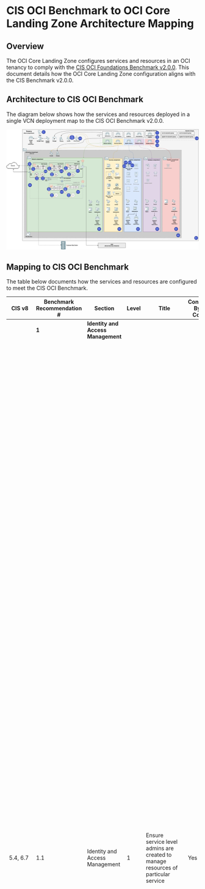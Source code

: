# CIS OCI Benchmark to OCI Core Landing Zone Architecture Mapping
## Overview
The OCI Core Landing Zone configures services and resources in an OCI tenancy to comply with the [CIS OCI Foundations Benchmark v2.0.0](https://www.cisecurity.org/benchmark/oracle_cloud/).  This document details how the OCI Core Landing Zone configuration aligns with the CIS Benchmark v2.0.0.

## Architecture to CIS OCI Benchmark
The diagram below shows how the services and resources deployed in a single VCN deployment map to the CIS OCI Benchmark v2.0.0.

![Architecture_Single_VCN](./images/arch_mapping_cis.png)
## Mapping to CIS OCI Benchmark
The table below documents how the services and resources are configured to meet the CIS OCI Benchmark.

|CIS v8        |Benchmark Recommendation #|Section                       |Level|Title                                                                                                                             |Configured By OCI Core LZ           |                                                                                                                                                                                                                                                                                                                                                                                                                                                                                                                                                                                                                                                                                                                                                                                                                                                                                                                                                                                                                                                                                                                                                                                                                                                                                                                                                                                                                                                                                                                                                                                                                                                                                                                                                                                                                                                                                                                                  |Code Source                                                                                                                                                                                                                                                                                                                                                                                                                                                          |
|--------------|--------------------------|------------------------------|-----|----------------------------------------------------------------------------------------------------------------------------------|------------------------------------|-------------------------------------------------------------------------------------------------------------------------------------------------------------------------------------------------------------------------------------------------------------------------------------------------------------------------------------------------------------------------------------------------------------------------------------------------------------------------------------------------------------------------------------------------------------------------------------------------------------------------------------------------------------------------------------------------------------------------------------------------------------------------------------------------------------------------------------------------------------------------------------------------------------------------------------------------------------------------------------------------------------------------------------------------------------------------------------------------------------------------------------------------------------------------------------------------------------------------------------------------------------------------------------------------------------------------------------------------------------------------------------------------------------------------------------------------------------------------------------------------------------------------------------------------------------------------------------------------------------------------------------------------------------------------------------------------------------------------------------------------------------------------------------------------------------------------------------------------------------------------------------------------------------------------------------------------------|---------------------------------------------------------------------------------------------------------------------------------------------------------------------------------------------------------------------------------------------------------------------------------------------------------------------------------------------------------------------------------------------------------------------------------------------------------------------|
|              |**1**                         |**Identity and Access Management**|     |                                                                                                                                  |                                    |                                                                                                                                                                                                                                                                                                                                                                                                                                                                                                                                                                                                                                                                                                                                                                                                                                                                                                                                                                                                                                                                                                                                                                                                                                                                                                                                                                                                                                                                                                                                                                                                                                                                                                                                                                                                                                                                                                                                                       |                                                                                                                                                                                                                                                                                                                                                                                                                                                                     |
|5.4, 6.7      |1.1                       |Identity and Access Management|1    |Ensure service level admins are created to manage resources of particular service                                                 |Yes                                 |The OCI Core Landing Zone defines the following personas that account for most organization needs: • IAM Administrators: manage IAM services and resources including compartments, groups, dynamic groups, policies, identity providers, authentication policies, network sources, tag defaults. However, this group is not allowed to manage the out-of-box Administrators and Credential Administrators groups. It's also not allowed to touch the out-of-box Tenancy Admin Policy policy. • Credential Administrators: manage users capabilities and users credentials in general, including API keys, authentication tokens and secret keys. • Cost Administrators: manage budgets and usage reports. • Auditors: entitled with read-only access across the tenancy and the ability to use cloud-shell to run the cis_reports.py script. • Announcement Readers: for reading announcements displayed in OCI Console. • Security Administrators: manage security services and resources including Vaults, Keys, Logging, Vulnerability Scanning, Web Application Firewall, Bastion, Service Connector Hub. • Network Administrators: manage OCI network family, including VCNs, Load Balancers, DRGs, VNICs, IP addresses. • Application Administrators: manage application related resources including Compute images, OCI Functions, Kubernetes clusters, Streams, Object Storage, Block Storage, File Storage. • Database Administrators: manage database services, including Oracle VMDB (Virtual Machine), BMDB (Bare Metal), ADB (Autonomous databases), Exadata databases, MySQL, NoSQL, etc. • ExaCS Administrators (only created when ExaCS compartment is created): manage Exadata infrastructure and VM clusters in the ExaCS compartment. • Storage Administrators: the only group allowed to delete storage resources, including buckets, volumes and files. Used as a protection measure against inadvertent deletion of storage resources.|https://github.com/oci-landing-zones/oci-core-landingzone/blob/main/config/iam_groups.tf Deployment dependent: - https://github.com/oci-landing-zones/oci-core-landingzone/blob/main/config/iam_service_policies.tf - https://github.com/oci-landing-zones/oci-core-landingzone/blob/main/config/iam_template_policies.tf                                                                                                              |
|3.3           |1.2                       |Identity and Access Management|1    |Ensure permissions on all resources are given only to the tenancy administrator group                                             |Yes                                 |The OCI Core Landing Zone defines the following personas that account for most organization needs: • IAM Administrators: manage IAM services and resources including compartments, groups, dynamic groups, policies, identity providers, authentication policies, network sources, tag defaults. However, this group is not allowed to manage the out-of-box Administrators and Credential Administrators groups. It's also not allowed to touch the out-of-box Tenancy Admin Policy policy. • Credential Administrators: manage users capabilities and users credentials in general, including API keys, authentication tokens and secret keys. • Cost Administrators: manage budgets and usage reports. • Auditors: entitled with read-only access across the tenancy and the ability to use cloud-shell to run the cis_reports.py script. • Announcement Readers: for reading announcements displayed in OCI Console. • Security Administrators: manage security services and resources including Vaults, Keys, Logging, Vulnerability Scanning, Web Application Firewall, Bastion, Service Connector Hub. • Network Administrators: manage OCI network family, including VCNs, Load Balancers, DRGs, VNICs, IP addresses. • Application Administrators: manage application related resources including Compute images, OCI Functions, Kubernetes clusters, Streams, Object Storage, Block Storage, File Storage. • Database Administrators: manage database services, including Oracle VMDB (Virtual Machine), BMDB (Bare Metal), ADB (Autonomous databases), Exadata databases, MySQL, NoSQL, etc. • ExaCS Administrators (only created when ExaCS compartment is created): manage Exadata infrastructure and VM clusters in the ExaCS compartment. • Storage Administrators: the only group allowed to delete storage resources, including buckets, volumes and files. Used as a protection measure against inadvertent deletion of storage resources.|https://github.com/oci-landing-zones/oci-core-landingzone/blob/main/config/iam_groups.tf Deployment dependent: - https://github.com/oci-landing-zones/oci-core-landingzone/blob/main/config/iam_service_policies.tf - https://github.com/oci-landing-zones/oci-core-landingzone/blob/main/config/iam_template_policies.tf                                                                                                              |
|3.3, 5.4      |1.3                       |Identity and Access Management|1    |Ensure IAM administrators cannot update tenancy Administrators group                                                              |Yes                                 |The OCI Core Landing Zone defines the following personas that account for most organization needs: • IAM Administrators: manage IAM services and resources including compartments, groups, dynamic groups, policies, identity providers, authentication policies, network sources, tag defaults. However, this group is not allowed to manage the out-of-box Administrators and Credential Administrators groups. It's also not allowed to touch the out-of-box Tenancy Admin Policy policy. • Credential Administrators: manage users capabilities and users credentials in general, including API keys, authentication tokens and secret keys.                                                                                                                                                                                                                                                                                                                                                                                                                                                                                                                                                                                                                                                                                                                                                                                                                                                                                                                                                                                                                                                                                                                                                                                                                                                                                                            |https://github.com/oci-landing-zones/oci-core-landingzone/blob/main/config/iam_groups.tf Deployment dependent: - https://github.com/oci-landing-zones/oci-core-landingzone/blob/main/config/iam_service_policies.tf - https://github.com/oci-landing-zones/oci-core-landingzone/blob/main/config/iam_template_policies.tf                                                                                                              |
|4.1, 5.2      |1.4                       |Identity and Access Management|1    |Ensure IAM password policy requires minimum length of 14 or greater                                                               |No                                  |The OCI Core Landing Zone does change authentication settings.                                                                                                                                                                                                                                                                                                                                                                                                                                                                                                                                                                                                                                                                                                                                                                                                                                                                                                                                                                                                                                                                                                                                                                                                                                                                                                                                                                                                                                                                                                                                                                                                                                                                                                                                                                                                                                                                                              |                                                                                                                                                                                                                                                                                                                                                                                                                                                                     |
|4.1, 5.2      |1.5                       |Identity and Access Management|1    |Ensure IAM password policy expires passwords within 365 days                                                                      |No                                  |The OCI Core Landing Zone does change authentication settings.                                                                                                                                                                                                                                                                                                                                                                                                                                                                                                                                                                                                                                                                                                                                                                                                                                                                                                                                                                                                                                                                                                                                                                                                                                                                                                                                                                                                                                                                                                                                                                                                                                                                                                                                                                                                                                                                                              |                                                                                                                                                                                                                                                                                                                                                                                                                                                                     |
|5.2           |1.6                       |Identity and Access Management|1    |Ensure IAM password policy prevents password reuse                                                                                |No                                  |The OCI Core Landing Zone does change authentication settings.                                                                                                                                                                                                                                                                                                                                                                                                                                                                                                                                                                                                                                                                                                                                                                                                                                                                                                                                                                                                                                                                                                                                                                                                                                                                                                                                                                                                                                                                                                                                                                                                                                                                                                                                                                                                                                                                                              |                                                                                                                                                                                                                                                                                                                                                                                                                                                                     |
|6.3, 6.5      |1.7                       |Identity and Access Management|1    |Ensure MFA is enabled for all users with a console password                                                                       |No                                  |The OCI Core Landing Zone does not create of modify OCI IAM users.                                                                                                                                                                                                                                                                                                                                                                                                                                                                                                                                                                                                                                                                                                                                                                                                                                                                                                                                                                                                                                                                                                                                                                                                                                                                                                                                                                                                                                                                                                                                                                                                                                                                                                                                                                                                                                                                                          |                                                                                                                                                                                                                                                                                                                                                                                                                                                                     |
|4.1, 4.4      |1.8                       |Identity and Access Management|1    |Ensure user API keys rotate within 90 days or less                                                                                |No                                  |The OCI Core Landing Zone does not create OCI IAM users or API Keys of users.                                                                                                                                                                                                                                                                                                                                                                                                                                                                                                                                                                                                                                                                                                                                                                                                                                                                                                                                                                                                                                                                                                                                                                                                                                                                                                                                                                                                                                                                                                                                                                                                                                                                                                                                                                                                                                                                               |                                                                                                                                                                                                                                                                                                                                                                                                                                                                     |
|4.1, 5.2      |1.9                       |Identity and Access Management|1    |Ensure user customer secret keys rotate within 90 days or less                                                                    |No                                  |The OCI Core Landing Zone does not create OCI IAM users or customer secrets of users.                                                                                                                                                                                                                                                                                                                                                                                                                                                                                                                                                                                                                                                                                                                                                                                                                                                                                                                                                                                                                                                                                                                                                                                                                                                                                                                                                                                                                                                                                                                                                                                                                                                                                                                                                                                                                                                                       |                                                                                                                                                                                                                                                                                                                                                                                                                                                                     |
|4.1, 5.2      |1.10                      |Identity and Access Management|1    |Ensure user auth tokens rotate within 90 days or less                                                                             |No                                  |The OCI Core Landing Zone does not create OCI IAM users or Auth Tokens of users.                                                                                                                                                                                                                                                                                                                                                                                                                                                                                                                                                                                                                                                                                                                                                                                                                                                                                                                                                                                                                                                                                                                                                                                                                                                                                                                                                                                                                                                                                                                                                                                                                                                                                                                                                                                                                                                                            |                                                                                                                                                                                                                                                                                                                                                                                                                                                                     |
|4.1, 5.2      |1.11                      |Identity and Access Management|1    |Ensure user IAM Database Passwords rotate within 90 days                                                                          |No                                  |The OCI Core Landing Zone does not create OCI IAM users or Databse Passwords of users.                                                                                                                                                                                                                                                                                                                                                                                                                                                                                                                                                                                                                                                                                                                                                                                                                                                                                                                                                                                                                                                                                                                                                                                                                                                                                                                                                                                                                                                                                                                                                                                                                                                                                                                                                                                                                                                                      |                                                                                                                                                                                                                                                                                                                                                                                                                                                                     |
|5.4           |1.12                      |Identity and Access Management|1    |Ensure API keys are not created for tenancy administrator users                                                                   |No                                  |The OCI Core Landing Zone does modify existing users.                                                                                                                                                                                                                                                                                                                                                                                                                                                                                                                                                                                                                                                                                                                                                                                                                                                                                                                                                                                                                                                                                                                                                                                                                                                                                                                                                                                                                                                                                                                                                                                                                                                                                                                                                                                                                                                                                                       |                                                                                                                                                                                                                                                                                                                                                                                                                                                                     |
|5.1           |1.13                      |Identity and Access Management|1    |Ensure all OCI IAM user accounts have a valid and current email address                                                           |Yes                                 |The Landing Zone defines four dynamic groups to satisfy common needs of workloads that are eventually deployed: • Security Functions: to be used by functions defined in the Security compartment. The matching rule includes all functions in the Security compartment. An example is a function for rotating secrets kept in a Vault. • AppDev Functions: to be used by functions defined in the AppDev compartment. The matching rule includes all functions in the AppDev compartment. An example is a function for processing of application data and writing it to an Object Storage bucket. • Compute Agent: to be used by Compute's management agent in the AppDev compartment. • Database KMS: to be used by databases in the Database compartment to access keys in the Vault service.                                                                                                                                                                                                                                                                                                                                                                                                                                                                                                                                                                                                                                                                                                                                                                                                                                                                                                                                                                                                                                                                                                                                                       |                                                                                                                                                                                                                                                                                                                                                                                                                                                                     |
|6.8           |1.14                      |Identity and Access Management|1    |Ensure Instance Principal authentication is used for OCI instances, OCI Cloud Databases and OCI Functions to access OCI resources.|Yes                                 |The OCI Core Landing Zone restricts adds where conditions to the OCI IAM policies for the Network Admins , Security Admins, App Admin, and Database Admins groups which allows them to create storage services but prevents them from deleting storage services. The OCI Core Landing Zone also create a Storage Admin policy and group which allows the deletion of storage resources but not their creation.                                                                                                                                                                                                                                                                                                                                                                                                                                                                                                                                                                                                                                                                                                                                                                                                                                                                                                                                                                                                                                                                                                                                                                                                                                                                                                                                                                                                                                                                                                                                                   |Deployment dependent: - https://github.com/oci-landing-zones/oci-core-landingzone/blob/main/config/iam_service_policies.tf - https://github.com/oci-landing-zones/oci-core-landingzone/blob/main/config/iam_template_policies.tf                                                                                                                                                                                                                 |
|5.4, 6.8      |1.15                      |Identity and Access Management|2    |Ensure storage service-level admins cannot delete resources they manage                                                           |                                    |                                                                                                                                                                                                                                                                                                                                                                                                                                                                                                                                                                                                                                                                                                                                                                                                                                                                                                                                                                                                                                                                                                                                                                                                                                                                                                                                                                                                                                                                                                                                                                                                                                                                                                                                                                                                                                                                                                                                                       |                                                                                                                                                                                                                                                                                                                                                                                                                                                                     |
|              |**2**                         |**Networking**                    |     |                                                                                                                                  |                                    |                                                                                                                                                                                                                                                                                                                                                                                                                                                                                                                                                                                                                                                                                                                                                                                                                                                                                                                                                                                                                                                                                                                                                                                                                                                                                                                                                                                                                                                                                                                                                                                                                                                                                                                                                                                                                                                                                                                                                       |                                                                                                                                                                                                                                                                                                                                                                                                                                                                     |
|4.4, 12.3     |2.1                       |Networking                    |1    |Ensure no security lists allow ingress from 0.0.0.0/0 to port 22.                                                                 |Yes                                 |The OCI Core Landing Zone creates a secruity list for each VCN it creates. The security only allows port 22 connections from on-premises CIDRs or the hub network. The on-premises CIDRs variable does not allow 0.0.0.0/0.                                                                                                                                                                                                                                                                                                                                                                                                                                                                                                                                                                                                                                                                                                                                                                                                                                                                                                                                                                                                                                                                                                                                                                                                                                                                                                                                                                                                                                                                                                                                                                                                                                                                                                                                 |https://github.com/oci-landing-zones/oci-core-landingzone/blob/main/config/net_vcn.tf https://github.com/oci-landing-zones/oci-core-landingzone/blob/main/config/variables.tf                                                                                                                                                                                                                                                                    |
|4.4, 12.3     |2.2                       |Networking                    |1    |Ensure no security lists allow ingress from 0.0.0.0/0 to port 3389.                                                               |Yes                                 |The OCI Core Landing Zone creates a secruity list for each VCN it creates. The security only allows port 22 connections from on-premises CIDRs or the hub network. The on-premises CIDRs variable does not allow 0.0.0.0/0.                                                                                                                                                                                                                                                                                                                                                                                                                                                                                                                                                                                                                                                                                                                                                                                                                                                                                                                                                                                                                                                                                                                                                                                                                                                                                                                                                                                                                                                                                                                                                                                                                                                                                                                                 |https://github.com/oci-landing-zones/oci-core-landingzone/blob/main/config/net_vcn.tf https://github.com/oci-landing-zones/oci-core-landingzone/blob/main/config/variables.tf                                                                                                                                                                                                                                                                    |
|4.4, 12.3     |2.3                       |Networking                    |1    |Ensure no network security groups allow ingress from 0.0.0.0/0 to port 22.                                                        |Yes                                 |The OCI Core Landing Zone deploys a bastion network security groups (NSG) for each VCN it creates. That NSG allows 22 however the variable for ingress CIDRs does not allow 0.0.0.0/0.                                                                                                                                                                                                                                                                                                                                                                                                                                                                                                                                                                                                                                                                                                                                                                                                                                                                                                                                                                                                                                                                                                                                                                                                                                                                                                                                                                                                                                                                                                                                                                                                                                                                                                                                                                      |https://github.com/oci-landing-zones/oci-core-landingzone/blob/main/config/variables.tf                                                                                                                                                                                                                                                                                                                                                                    |
|4.4, 12.3     |2.4                       |Networking                    |1    |Ensure no network security groups allow ingress from 0.0.0.0/0 to port 3389.                                                      |Yes                                 |The OCI Core Landing Zone deploys a bastion network security groups (NSG) for each VCN it creates. That NSG allows 3389 however the variable for ingress CIDRs does not allow 0.0.0.0/0.                                                                                                                                                                                                                                                                                                                                                                                                                                                                                                                                                                                                                                                                                                                                                                                                                                                                                                                                                                                                                                                                                                                                                                                                                                                                                                                                                                                                                                                                                                                                                                                                                                                                                                                                                                    |https://github.com/oci-landing-zones/oci-core-landingzone/blob/main/config/variables.tf                                                                                                                                                                                                                                                                                                                                                                    |
|12.3          |2.5                       |Networking                    |1    |Ensure the default security list of every VCN restricts all traffic except ICMP.                                                  |Yes                                 |The OCI Core Landing Zone modifies the default security list for every VCN it creates to restrict all traffic except for ICMP.                                                                                                                                                                                                                                                                                                                                                                                                                                                                                                                                                                                                                                                                                                                                                                                                                                                                                                                                                                                                                                                                                                                                                                                                                                                                                                                                                                                                                                                                                                                                                                                                                                                                                                                                                                                                                              |https://github.com/oci-landing-zones/oci-core-landingzone/blob/main/config/variables.tf                                                                                                                                                                                                                                                                                                                                                                    |
|4.4, 12.3     |2.6                       |Networking                    |1    |Ensure Oracle Integration Cloud (OIC) access is restricted to allowed sources.                                                    |No                                  |The OCI Core Landing Zone doesn't deploy any Oracle Integration Cloud instances.                                                                                                                                                                                                                                                                                                                                                                                                                                                                                                                                                                                                                                                                                                                                                                                                                                                                                                                                                                                                                                                                                                                                                                                                                                                                                                                                                                                                                                                                                                                                                                                                                                                                                                                                                                                                                                                                            |                                                                                                                                                                                                                                                                                                                                                                                                                                                                     |
|4.4, 12.3     |2.7                       |Networking                    |1    |Ensure Oracle Analytics Cloud (OAC) access is restricted to allowed sources or deployed within a Virtual Cloud Network.           |Enables                             |The OCI Core Landing Zone doesn't deploy any Oracle Analytics Cloud (OAC) instances. The OCI Core Landing Zone does deploy VCNs with app subnets which are private that can be used for deploying a OAC instances.                                                                                                                                                                                                                                                                                                                                                                                                                                                                                                                                                                                                                                                                                                                                                                                                                                                                                                                                                                                                                                                                                                                                                                                                                                                                                                                                                                                                                                                                                                                                                                                                                                                                                                                                               |https://github.com/oci-landing-zones/oci-core-landingzone/blob/main/config/net_vcn.tf                                                                                                                                                                                                                                                                                                                                                                      |
|4.4, 12.3     |2.8                       |Networking                    |1    |Ensure Oracle Autonomous Shared Database (ADB) access is restricted or deployed within a VCN.                                     |Enables                             |The OCI Core Landing Zone doesn't deploy any Autonomous Shared Databases (ADB-S). The OCI Core Landing Zone does deploy VCNs with database subnets which are private that can be used for deploying a ADB-S                                                                                                                                                                                                                                                                                                                                                                                                                                                                                                                                                                                                                                                                                                                                                                                                                                                                                                                                                                                                                                                                                                                                                                                                                                                                                                                                                                                                                                                                                                                                                                                                                                                                                                                                                      |https://github.com/oci-landing-zones/oci-core-landingzone/blob/main/config/net_vcn.tf                                                                                                                                                                                                                                                                                                                                                                      |
|              |**3**                         |**Compute**                       |     |                                                                                                                                  |                                    |                                                                                                                                                                                                                                                                                                                                                                                                                                                                                                                                                                                                                                                                                                                                                                                                                                                                                                                                                                                                                                                                                                                                                                                                                                                                                                                                                                                                                                                                                                                                                                                                                                                                                                                                                                                                                                                                                                                                                       |                                                                                                                                                                                                                                                                                                                                                                                                                                                                     |
|4.8           |3.1                       |Compute                       |2    |Ensure Compute Instance Legacy Metadata service endpoint is disabled                                                              |Enables - via Secure Workload Module|The OCI Core Landing Zone doesn't deploy any Compute Instance. The OCI Core Landing Zone does deploy VCNs which can be used for deploying compute Instances and the Secure Workload Module deploys compute instances with the Legacy Metadata service endpoint disabled.                                                                                                                                                                                                                                                                                                                                                                                                                                                                                                                                                                                                                                                                                                                                                                                                                                                                                                                                                                                                                                                                                                                                                                                                                                                                                                                                                                                                                                                                                                                                                                                                                                                                                         |https://github.com/oracle-quickstart/terraform-oci-secure-workloads/blob/main/compute-storage/compute.tf                                                                                                                                                                                                                                                                                                                                                         |
|4.1           |3.2                       |Compute                       |2    |Ensure Secure Boot is enabled on Compute Instance                                                                                 |Enables - via Secure Workload Module|The OCI Core Landing Zone doesn't deploy any Compute Instance. The OCI Core Landing Zone does deploy VCNs which can be used for deploying compute Instances and the Secure Workload Module deploys compute instances with Secure Boot Enabled.                                                                                                                                                                                                                                                                                                                                                                                                                                                                                                                                                                                                                                                                                                                                                                                                                                                                                                                                                                                                                                                                                                                                                                                                                                                                                                                                                                                                                                                                                                                                                                                                                                                                                                                   |https://github.com/oracle-quickstart/terraform-oci-secure-workloads/blob/main/compute-storage/compute.tf                                                                                                                                                                                                                                                                                                                                                         |
|3.10,4.1      |3.3                       |Compute                       |1    |Ensure In-transit Encryption is enabled on Compute Instance                                                                       |Enables - via Secure Workload Module|The OCI Core Landing Zone doesn't deploy any Compute Instance. The OCI Core Landing Zone does deploy VCNs which can be used for deploying compute Instances and the Secure Workload Module deploys compute instances with In-Transit Encryption Enabled.                                                                                                                                                                                                                                                                                                                                                                                                                                                                                                                                                                                                                                                                                                                                                                                                                                                                                                                                                                                                                                                                                                                                                                                                                                                                                                                                                                                                                                                                                                                                                                                                                                                                                                         |https://github.com/oracle-quickstart/terraform-oci-secure-workloads/blob/main/compute-storage/compute.tf                                                                                                                                                                                                                                                                                                                                                         |
|              |**4**                         |**Logging and Monitoring**        |     |                                                                                                                                  |                                    |                                                                                                                                                                                                                                                                                                                                                                                                                                                                                                                                                                                                                                                                                                                                                                                                                                                                                                                                                                                                                                                                                                                                                                                                                                                                                                                                                                                                                                                                                                                                                                                                                                                                                                                                                                                                                                                                                                                                                       |                                                                                                                                                                                                                                                                                                                                                                                                                                                                     |
|1.1           |4.1                       |Logging and Monitoring        |1    |Ensure default tags are used on resources.                                                                                        |Yes                                 |The CIS Landing zone deploys two default tags. The two tags are: • Created By tag which identifies who create the resource. • Created On tag which identifies when the resource was created.                                                                                                                                                                                                                                                                                                                                                                                                                                                                                                                                                                                                                                                                                                                                                                                                                                                                                                                                                                                                                                                                                                                                                                                                                                                                                                                                                                                                                                                                                                                                                                                                                                                                                                                                                           |https://github.com/oci-landing-zones/oci-core-landingzone/blob/main/config/mon_tags.tf                                                                                                                                                                                                                                                                                                                                                                     |
|8.2, 8.11     |4.2                       |Logging and Monitoring        |1    |Create at least one notification topic and subscription to receive monitoring alerts.                                             |Yes                                 |The OCI Core Landing Zone creates at least two topics each with a subscription. The two default topics are: • Security Topic and subscription which is where all IAM related events are sent. • Network Topic and subscription which is where all network related events are sent.                                                                                                                                                                                                                                                                                                                                                                                                                                                                                                                                                                                                                                                                                                                                                                                                                                                                                                                                                                                                                                                                                                                                                                                                                                                                                                                                                                                                                                                                                                                                                                                                                                                                          |https://github.com/oci-landing-zones/oci-core-landingzone/blob/main/config/mon_topics.tf                                                                                                                                                                                                                                                                                                                                                                   |
|4.2           |4.3                       |Logging and Monitoring        |1    |Ensure a notification is configured for Identity Provider changes.                                                                |Yes                                 |The OCI Core Landing Zone creates an OCI event rule for Identity Provider changes.                                                                                                                                                                                                                                                                                                                                                                                                                                                                                                                                                                                                                                                                                                                                                                                                                                                                                                                                                                                                                                                                                                                                                                                                                                                                                                                                                                                                                                                                                                                                                                                                                                                                                                                                                                                                                                                                          |https://github.com/oci-landing-zones/oci-core-landingzone/blob/main/config/mon_notifications.tf                                                                                                                                                                                                                                                                                                                                                            |
|4.2           |4.4                       |Logging and Monitoring        |1    |Ensure a notification is configured for IdP group mapping changes.                                                                |Yes                                 |The OCI Core Landing Zone creates an OCI event rule for IDP mapping changes.                                                                                                                                                                                                                                                                                                                                                                                                                                                                                                                                                                                                                                                                                                                                                                                                                                                                                                                                                                                                                                                                                                                                                                                                                                                                                                                                                                                                                                                                                                                                                                                                                                                                                                                                                                                                                                                                                |https://github.com/oci-landing-zones/oci-core-landingzone/blob/main/config/mon_notifications.tf                                                                                                                                                                                                                                                                                                                                                            |
|4.2           |4.5                       |Logging and Monitoring        |1    |Ensure a notification is configured for IAM group changes.                                                                        |Yes                                 |The OCI Core Landing Zone creates an OCI event rule for IAM group changes.                                                                                                                                                                                                                                                                                                                                                                                                                                                                                                                                                                                                                                                                                                                                                                                                                                                                                                                                                                                                                                                                                                                                                                                                                                                                                                                                                                                                                                                                                                                                                                                                                                                                                                                                                                                                                                                                                  |https://github.com/oci-landing-zones/oci-core-landingzone/blob/main/config/mon_notifications.tf                                                                                                                                                                                                                                                                                                                                                            |
|4.2           |4.6                       |Logging and Monitoring        |1    |Ensure a notification is configured for IAM policy changes.                                                                       |Yes                                 |The OCI Core Landing Zone creates an OCI event rule for IAM policy changes.                                                                                                                                                                                                                                                                                                                                                                                                                                                                                                                                                                                                                                                                                                                                                                                                                                                                                                                                                                                                                                                                                                                                                                                                                                                                                                                                                                                                                                                                                                                                                                                                                                                                                                                                                                                                                                                                                 |https://github.com/oci-landing-zones/oci-core-landingzone/blob/main/config/mon_notifications.tf                                                                                                                                                                                                                                                                                                                                                            |
|4.2           |4.7                       |Logging and Monitoring        |1    |Ensure a notification is configured for user changes.                                                                             |Yes                                 |The OCI Core Landing Zone creates an OCI event rule for IAM User changes.                                                                                                                                                                                                                                                                                                                                                                                                                                                                                                                                                                                                                                                                                                                                                                                                                                                                                                                                                                                                                                                                                                                                                                                                                                                                                                                                                                                                                                                                                                                                                                                                                                                                                                                                                                                                                                                                                   |https://github.com/oci-landing-zones/oci-core-landingzone/blob/main/config/mon_notifications.tf                                                                                                                                                                                                                                                                                                                                                            |
|4.2           |4.8                       |Logging and Monitoring        |1    |Ensure a notification is configured for VCN changes.                                                                              |Yes                                 |The OCI Core Landing Zone creates an OCI event rule for Virtual Cloud Network (VCN) changes.                                                                                                                                                                                                                                                                                                                                                                                                                                                                                                                                                                                                                                                                                                                                                                                                                                                                                                                                                                                                                                                                                                                                                                                                                                                                                                                                                                                                                                                                                                                                                                                                                                                                                                                                                                                                                                                                |https://github.com/oci-landing-zones/oci-core-landingzone/blob/main/config/mon_notifications.tf                                                                                                                                                                                                                                                                                                                                                            |
|4.2           |4.9                       |Logging and Monitoring        |1    |Ensure a notification is configured for changes to route tables.                                                                  |Yes                                 |The OCI Core Landing Zone creates an OCI event rule for network route table changes.                                                                                                                                                                                                                                                                                                                                                                                                                                                                                                                                                                                                                                                                                                                                                                                                                                                                                                                                                                                                                                                                                                                                                                                                                                                                                                                                                                                                                                                                                                                                                                                                                                                                                                                                                                                                                                                                        |https://github.com/oci-landing-zones/oci-core-landingzone/blob/main/config/mon_notifications.tf                                                                                                                                                                                                                                                                                                                                                            |
|4.2           |4.10                      |Logging and Monitoring        |1    |Ensure a notification is configured for security list changes.                                                                    |Yes                                 |The OCI Core Landing Zone creates an OCI event rule for network Security List changes.                                                                                                                                                                                                                                                                                                                                                                                                                                                                                                                                                                                                                                                                                                                                                                                                                                                                                                                                                                                                                                                                                                                                                                                                                                                                                                                                                                                                                                                                                                                                                                                                                                                                                                                                                                                                                                                                      |https://github.com/oci-landing-zones/oci-core-landingzone/blob/main/config/mon_notifications.tf                                                                                                                                                                                                                                                                                                                                                            |
|4.2           |4.11                      |Logging and Monitoring        |1    |Ensure a notification is configured for network security group changes.                                                           |Yes                                 |The OCI Core Landing Zone creates an OCI event rule for network security group changes.                                                                                                                                                                                                                                                                                                                                                                                                                                                                                                                                                                                                                                                                                                                                                                                                                                                                                                                                                                                                                                                                                                                                                                                                                                                                                                                                                                                                                                                                                                                                                                                                                                                                                                                                                                                                                                                                     |https://github.com/oci-landing-zones/oci-core-landingzone/blob/main/config/mon_notifications.tf                                                                                                                                                                                                                                                                                                                                                            |
|4.2           |4.12                      |Logging and Monitoring        |1    |Ensure a notification is configured for changes to network gateways.                                                              |Yes                                 |The OCI Core Landing Zone creates an OCI event rules for network gateway changes.                                                                                                                                                                                                                                                                                                                                                                                                                                                                                                                                                                                                                                                                                                                                                                                                                                                                                                                                                                                                                                                                                                                                                                                                                                                                                                                                                                                                                                                                                                                                                                                                                                                                                                                                                                                                                                                                           |https://github.com/oci-landing-zones/oci-core-landingzone/blob/main/config/mon_notifications.tf                                                                                                                                                                                                                                                                                                                                                            |
|8.2, 8.5, 13.6|4.13                      |Logging and Monitoring        |2    |Ensure VCN flow logging is enabled for all subnets.                                                                               |Yes                                 |The OCI Core Landing Zone enables VCN flow logs for all subnets it deploys                                                                                                                                                                                                                                                                                                                                                                                                                                                                                                                                                                                                                                                                                                                                                                                                                                                                                                                                                                                                                                                                                                                                                                                                                                                                                                                                                                                                                                                                                                                                                                                                                                                                                                                                                                                                                                                                                  |https://github.com/oci-landing-zones/oci-core-landingzone/blob/main/config/mon_flow_logs.tf                                                                                                                                                                                                                                                                                                                                                                |
|8.2, 8.5, 8.11|4.14                      |Logging and Monitoring        |1    |Ensure Cloud Guard is enabled in the root compartment of the tenancy.                                                             |Yes                                 |The OCI Core Landing Zone enables OCI Cloud Guard with all the detectors and responders at the root compartment.                                                                                                                                                                                                                                                                                                                                                                                                                                                                                                                                                                                                                                                                                                                                                                                                                                                                                                                                                                                                                                                                                                                                                                                                                                                                                                                                                                                                                                                                                                                                                                                                                                                                                                                                                                                                                                            |https://github.com/oci-landing-zones/oci-core-landingzone/blob/main/config/mon_cloud_guard.tf                                                                                                                                                                                                                                                                                                                                                              |
|8.2, 8.11     |4.15                      |Logging and Monitoring        |1    |Ensure a notification is configured for Oracle Cloud Guard problems detected                                                      |Yes                                 |The OCI Core Landing Zone creates an OCI event rules for Cloud Guard Events.                                                                                                                                                                                                                                                                                                                                                                                                                                                                                                                                                                                                                                                                                                                                                                                                                                                                                                                                                                                                                                                                                                                                                                                                                                                                                                                                                                                                                                                                                                                                                                                                                                                                                                                                                                                                                                                                                |https://github.com/oci-landing-zones/oci-core-landingzone/blob/main/config/mon_notifications.tf                                                                                                                                                                                                                                                                                                                                                            |
|8.0           |4.16                      |Logging and Monitoring        |1    |Ensure customer created Customer Managed Key (CMK) is rotated at least annually.                                                  |No                                  |No configuration available at this time                                                                                                                                                                                                                                                                                                                                                                                                                                                                                                                                                                                                                                                                                                                                                                                                                                                                                                                                                                                                                                                                                                                                                                                                                                                                                                                                                                                                                                                                                                                                                                                                                                                                                                                                                                                                                                                                                                                |                                                                                                                                                                                                                                                                                                                                                                                                                                                                     |
|8.2           |4.17                      |Logging and Monitoring        |2    |Ensure write level Object Storage logging is enabled for all buckets.                                                             |Yes                                 |The OCI Core Landing Zone deploy an optional Object Storage bucket(s) in the AppDev Compartment. Those bucket(s) are deployed and write logging is enabled.                                                                                                                                                                                                                                                                                                                                                                                                                                                                                                                                                                                                                                                                                                                                                                                                                                                                                                                                                                                                                                                                                                                                                                                                                                                                                                                                                                                                                                                                                                                                                                                                                                                                                                                                                                                                 |https://github.com/oci-landing-zones/oci-core-landingzone/blob/main/config/mon_oss_logs.tf                                                                                                                                                                                                                                                                                                                                                                 |
|              |**5**                         |**Storage**         |     |                                                                                                                                  |                                    |                                                                                                                                                                                                                                                                                                                                                                                                                                                                                                                                                                                                                                                                                                                                                                                                                                                                                                                                                                                                                                                                                                                                                                                                                                                                                                                                                                                                                                                                                                                                                                                                                                                                                                                                                                                                                                                                                                                                                       |                                                                                                                                                                                                                                                                                                                                                                                                                                                                     |
|3.3           |5.1.1                     |Storage - Object Storage      |1    |Ensure no Object Storage buckets are publicly visible.                                                                            |Yes                                 |The OCI Core Landing Zone deploy an optional Object Storage bucket(s) in the AppDev Compartment. Those bucket(s) are deployed as a private bucket.                                                                                                                                                                                                                                                                                                                                                                                                                                                                                                                                                                                                                                                                                                                                                                                                                                                                                                                                                                                                                                                                                                                                                                                                                                                                                                                                                                                                                                                                                                                                                                                                                                                                                                                                                                                                          |https://github.com/oci-landing-zones/oci-core-landingzone/blob/main/modules/object-storage/bucket/main.tf                                                                                                                                                                                                                                                                                                                                                  |
|3.11          |5.1.2                     |Storage - Object Storage      |2    |Ensure Object Storage Buckets are encrypted with a Customer-Managed Key (CMK).                                                    |Yes                                 |The OCI Core Landing Zone deploys an optional (Level 2 selected) OCI Vault in the Security Compartment and generates an optional Customer Managed Key (CMK). It also deploys required OCI IAM policies for the Object Storage service and OCI IAM groups to use CMKs in the Security Compartment.                                                                                                                                                                                                                                                                                                                                                                                                                                                                                                                                                                                                                                                                                                                                                                                                                                                                                                                                                                                                                                                                                                                                                                                                                                                                                                                                                                                                                                                                                                                                                                                                                                                           |https://github.com/oci-landing-zones/oci-core-landingzone/blob/main/modules/object-storage/bucket/main.tf https://github.com/oci-landing-zones/oci-core-landingzone/blob/main/config/keys.tf Deployment dependent: - https://github.com/oci-landing-zones/oci-core-landingzone/blob/main/config/iam_service_policies.tf - https://github.com/oci-landing-zones/oci-core-landingzone/blob/main/config/iam_template_policies.tf|
|3.11          |5.1.3                     |Storage - Object Storage      |2    |Ensure Versioning is Enabled for Object Storage Buckets.                                                                          |Yes                                 |The OCI Core Landing Zone deploy an optional Object Storage bucket in the AppDev Compartment. That bucket is deployed is deployed with versioning Enabled.                                                                                                                                                                                                                                                                                                                                                                                                                                                                                                                                                                                                                                                                                                                                                                                                                                                                                                                                                                                                                                                                                                                                                                                                                                                                                                                                                                                                                                                                                                                                                                                                                                                                                                                                                                                                  |https://github.com/oci-landing-zones/oci-core-landingzone/blob/main/modules/object-storage/bucket/main.tf                                                                                                                                                                                                                                                                                                                                                  |
|3.11          |5.2.1                     |Storage - Block Volumes       |2    |Ensure Block Volumes are encrypted with Customer-Managed Keys.                                                                    |Enables                             |The OCI Core Landing Zone deploys an optional (Level 2 selected) OCI Vault in the Security Compartment and generates an optional Customer Managed Key (CMK). It also deploys required OCI IAM policies for the Block Volume service and OCI IAM groups to use CMKs in the Security Compartment.                                                                                                                                                                                                                                                                                                                                                                                                                                                                                                                                                                                                                                                                                                                                                                                                                                                                                                                                                                                                                                                                                                                                                                                                                                                                                                                                                                                                                                                                                                                                                                                                                                                             |https://github.com/oci-landing-zones/oci-core-landingzone/blob/main/config/keys.tf Deployment dependent: - https://github.com/oci-landing-zones/oci-core-landingzone/blob/main/config/iam_service_policies.tf - https://github.com/oci-landing-zones/oci-core-landingzone/blob/main/config/iam_template_policies.tf                                                                                                                    |
|3.11          |5.2.2                     |Storage - Block Volumes       |2    |Ensure Boot Volumes are encrypted with Customer-Managed Key.                                                                      |Enables                             |The OCI Core Landing Zone deploys an optional (Level 2 selected) OCI Vault in the Security Compartment and generates an optional Customer Managed Key (CMK). It also deploys required OCI IAM policies for the Block Volume service and OCI IAM groups to use CMKs in the Security Compartment.                                                                                                                                                                                                                                                                                                                                                                                                                                                                                                                                                                                                                                                                                                                                                                                                                                                                                                                                                                                                                                                                                                                                                                                                                                                                                                                                                                                                                                                                                                                                                                                                                                                             |https://github.com/oci-landing-zones/oci-core-landingzone/blob/main/config/keys.tf Deployment dependent: - https://github.com/oci-landing-zones/oci-core-landingzone/blob/main/config/iam_service_policies.tf - https://github.com/oci-landing-zones/oci-core-landingzone/blob/main/config/iam_template_policies.tf                                                                                                                    |
|3.11          |5.3.1                     |Storage - File Storage Service|2    |Ensure File Storage Systems are encrypted with Customer-Managed Keys.                                                             |Enables                             |The OCI Core Landing Zone deploys an optional (Level 2 selected) OCI Vault in the Security Compartment and generates an optional Customer Managed Key (CMK). It also deploys required OCI IAM policies for the File Storage Service (FSS) service and OCI IAM groups to use keys in the Security Compartment.                                                                                                                                                                                                                                                                                                                                                                                                                                                                                                                                                                                                                                                                                                                                                                                                                                                                                                                                                                                                                                                                                                                                                                                                                                                                                                                                                                                                                                                                                                                                                                                                                                               |https://github.com/oci-landing-zones/oci-core-landingzone/blob/main/config/keys.tf Deployment dependent: - https://github.com/oci-landing-zones/oci-core-landingzone/blob/main/config/iam_service_policies.tf - https://github.com/oci-landing-zones/oci-core-landingzone/blob/main/config/iam_template_policies.tf                                                                                                                    |
|              |**6**                         |**Asset Management**              |     |                                                                                                                                  |                                    |                                                                                                                                                                                                                                                                                                                                                                                                                                                                                                                                                                                                                                                                                                                                                                                                                                                                                                                                                                                                                                                                                                                                                                                                                                                                                                                                                                                                                                                                                                                                                                                                                                                                                                                                                                                                                                                                                                                                                       |                                                                                                                                                                                                                                                                                                                                                                                                                                                                     |
|3.1           |6.1                       |Asset Management              |1    |Create at least one compartment in your tenancy to store cloud resources.                                                         |Yes                                 |The OCI Core Landing Zone provisions the following compartments: • A recommended enclosing compartment containing all compartments above. • A Network compartment for all the networking resources, including the required network gateways. • A Security compartment for the logging, key management, and notifications resources. • An App compartment for the application-related services, including compute, storage, functions, streams, Kubernetes nodes, API gateway, and so on. • A Database compartment for all database resources. • An optional compartment for Oracle Exadata Database Service infrastructure.                                                                                                                                                                                                                                                                                                                                                                                                                                                                                                                                                                                                                                                                                                                                                                                                                                                                                                                                                                                                                                                                                                                                                                                                                                                                                                                                 |https://github.com/oci-landing-zones/oci-core-landingzone/blob/main/config/iam_compartments.tf                                                                                                                                                                                                                                                                                                                                                             |
|3.12          |6.2                       |Asset Management              |1    |Ensure no resources are created in the root compartment.                                                                          |Yes                                 |The OCI Core Landing Zone creates a • A recommended enclosing compartment is created to contain all of the compartments below. • A Network compartment is used for network and network-related resources. The OCI Core Landing Zone deploys the network-related resources, including VCN, Subnets, gateways, NSG, and Security Lists in the Network Compartment • A Security compartment is used for security and logging related resources. The OCI Core Landing Zone deploys the logging, key management, and notification resources into the Security Compartment. • An App compartment is used for the application-related services. The OCI Core Landing Zone deploys an optional Object Storage bucket in this compartment. • A Database compartment for is used for database related resources. • An optional compartment for Oracle Exadata Database Service is used for Exadata infrastructure.                                                                                                                                                                                                                                                                                                                                                                                                                                                                                                                                                                                                                                                                                                                                                                                                                                                                                                                                                                                                                                                       |https://github.com/oci-landing-zones/oci-core-landingzone/blob/main/config/iam_compartments.tf Deployment dependent: - https://github.com/oci-landing-zones/oci-core-landingzone/blob/main/config/iam_service_policies.tf - https://github.com/oci-landing-zones/oci-core-landingzone/blob/main/config/iam_template_policies.tf                                                                                                        |
